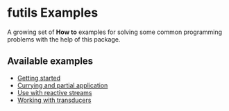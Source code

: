 # futils Examples
A growing set of **How to** examples for solving some common programming problems with the help of this package.

## Available examples
* [Getting started](./ex00-getting-started.md)
* [Currying and partial application](./ex01-currypartial.md)
* [Use with reactive streams](./ex02-reactive.md)
* [Working with transducers](./ex03-transducers.md)